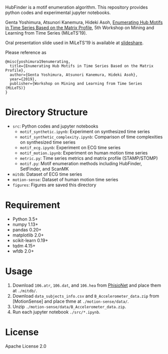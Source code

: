 HubFinder is a motif enumeration algorithm.
This repository provides python codes and experimental jupyter notebooks.

Genta Yoshimura, Atsunori Kanemura, Hideki Asoh,
[Enumerating Hub Motifs in Time Series Based on the Matrix Profile](https://milets19.github.io/papers/milets19_paper_5.pdf),
5th Workshop on Mining and Learning from Time Series (MiLeTS’19).

Oral presentation slide used in MiLeTS'19 is available at [slideshare]().

Please reference as
```
@misc{yoshimura19enumerating,
  title={Enumerating Hub Motifs in Time Series Based on the Matrix Profile},
  author={Genta Yoshimura, Atsunori Kanemura, Hideki Asoh},
  year={2019},
  publisher={Workshop on Mining and Learning from Time Series (MiLeTS)}
}
```

# Directory Structure
* `src`: Python codes and jupyter notebooks
    * `motif_synthetic.ipynb`: Experiment on synthesized time series
    * `motif_synthetic_complexity.ipynb`: Comparison of time complexities on synthesized time series
    * `motif_ecg.ipynb`: Experiment on ECG time series
    * `motif_motion.ipynb`: Experiment on human motion time series
    * `metric.py`: Time series metrics and matrix profile (STAMP/STOMP)
    * `motif.py`: Motif enumeration methods including HubFinder, SetFinder, and ScanMK
* `mitdb`: Dataset of ECG time series
* `motion-sense`: Dataset of human motion time series
* `figures`: Figures are saved this directory

# Requirement
* Python 3.5+
* numpy 1.13+
* pandas 0.20+
* matplotlib 2.0+
* scikit-learn 0.19+
* tqdm 4.15+
* wfdb 2.0+

# Usage
1. Download `106.atr`, `106.dat`, and `106.hea` from [PhisioNet](https://physionet.org/physiobank/database/mitdb/) and place them at `./mitdb/`.
2. Download `data_subjects_info.csv` and `B_Accelerometer_data.zip` from [MotionSense] and place thme at `./motion-sense/data/`.
3. Unzip `./motion-sense/data/B_Accelerometer_data.zip`.
4. Run each jupyter notebook `./src/*.ipynb`.

# License
Apache License 2.0
